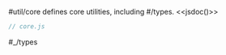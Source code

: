 #util/core defines core utilities, including #/types.
<<jsdoc()>>

```js_removed:core.js
// core.js
```

#_/types